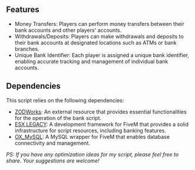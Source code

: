 ## Features
- Money Transfers: Players can perform money transfers between their bank accounts and other players' accounts.
- Withdrawals/Deposits: Players can make withdrawals and deposits to their bank accounts at designated locations such as ATMs or bank branches.
- Unique Bank Identifier: Each player is assigned a unique bank identifier, enabling accurate tracking and management of individual bank accounts.

## Dependencies
This script relies on the following dependencies:
- [ZODWorks](https://github.com/lalBi94/ZODWorks): An external resource that provides essential functionalities for the operation of the bank script.
- [ESX LEGACY](https://documentation.esx-framework.org/): A development framework for FiveM that provides a solid infrastructure for script resources, including banking features.
- [OX_MySQL](https://github.com/overextended/ox_mysql): A MySQL wrapper for FiveM that enables database connectivity and management.

*PS: If you have any optimization ideas for my script, please feel free to share. Your suggestions are welcome!*